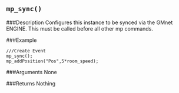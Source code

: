 ``mp_sync()``
--------------

###Description
Configures this instance to be synced via the GMnet ENGINE.
This must be called before all other mp commands.

###Example

```gml
///Create Event
mp_sync();
mp_addPosition("Pos",5*room_speed);
```

###Arguments
None

###Returns
Nothing